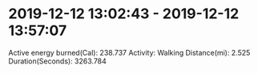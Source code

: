# 2019-12-12 13:02:43 - 2019-12-12 13:57:07

Active energy burned(Cal): 238.737
Activity: Walking
Distance(mi): 2.525
Duration(Seconds): 3263.784